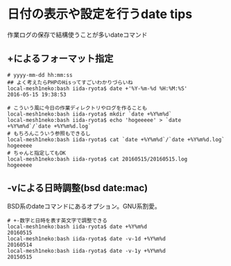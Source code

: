 # 日付の表示や設定を行うdate tips
作業ログの保存で結構使うことが多いdateコマンド

## +によるフォーマット指定
```
# yyyy-mm-dd hh:mm:ss
## よく考えたらPHPのHisってすごいわかりづらいね
local-mesh1neko:bash iida-ryota$ date +'%Y-%m-%d %H:%M:%S'
2016-05-15 19:38:53

# こういう風に今日の作業ディレクトリやログを作ることも
local-mesh1neko:bash iida-ryota$ mkdir `date +%Y%m%d`
local-mesh1neko:bash iida-ryota$ echo 'hogeeeee' > `date +%Y%m%d`/`date +%Y%m%d.log`
# もちろんこういう参照もできるし
local-mesh1neko:bash iida-ryota$ cat `date +%Y%m%d`/`date +%Y%m%d.log`
hogeeeee
# ちゃんと指定してもOK
local-mesh1neko:bash iida-ryota$ cat 20160515/20160515.log
hogeeeee

```

## -vによる日時調整(bsd date:mac)
BSD系のdateコマンドにあるオプション。GNU系割愛。
```
# +-数字と日時を表す英文字で調整できる
local-mesh1neko:bash iida-ryota$ date +%Y%m%d
20160515
local-mesh1neko:bash iida-ryota$ date -v-1d +%Y%m%d
20160514
local-mesh1neko:bash iida-ryota$ date -v-1y +%Y%m%d
20150515
```
